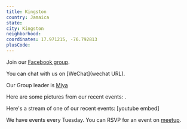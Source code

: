 ```yaml
---
title: Kingston
country: Jamaica
state: 
city: Kingston
neighborhood: 
coordinates: 17.971215, -76.792813
plusCode:
---
```

Join our [Facebook group](https://www.facebook.com/groups/free.code.camp.kingston.jamaica).

You can chat with us on [WeChat](wechat URL).

Our Group leader is [Miya](freecodecamp.org/miya)

Here are some pictures from our recent events:
![]().

Here's a stream of one of our recent events:
[youtube embed]

We have events every Tuesday. You can RSVP for an event on [meetup](meetupurl).
